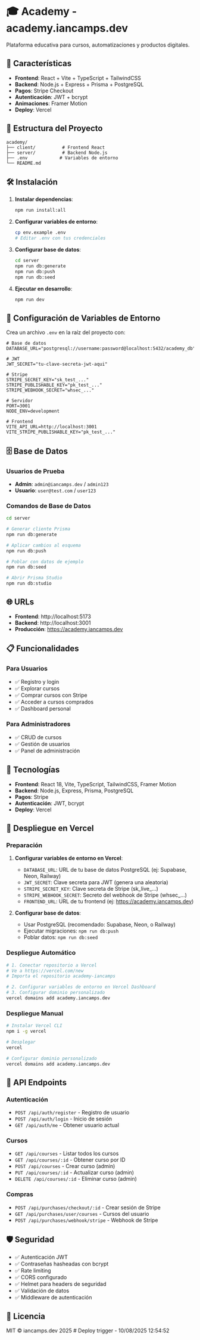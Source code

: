 # 🎓 Academy - academy.iancamps.dev

Plataforma educativa para cursos, automatizaciones y productos digitales.

## 🚀 Características

- **Frontend**: React + Vite + TypeScript + TailwindCSS
- **Backend**: Node.js + Express + Prisma + PostgreSQL
- **Pagos**: Stripe Checkout
- **Autenticación**: JWT + bcrypt
- **Animaciones**: Framer Motion
- **Deploy**: Vercel

## 📁 Estructura del Proyecto

```
academy/
├── client/          # Frontend React
├── server/          # Backend Node.js
├── .env            # Variables de entorno
└── README.md
```

## 🛠️ Instalación

1. **Instalar dependencias**:
   ```bash
   npm run install:all
   ```

2. **Configurar variables de entorno**:
   ```bash
   cp env.example .env
   # Editar .env con tus credenciales
   ```

3. **Configurar base de datos**:
   ```bash
   cd server
   npm run db:generate
   npm run db:push
   npm run db:seed
   ```

4. **Ejecutar en desarrollo**:
   ```bash
   npm run dev
   ```

## 🔧 Configuración de Variables de Entorno

Crea un archivo `.env` en la raíz del proyecto con:

```env
# Base de datos
DATABASE_URL="postgresql://username:password@localhost:5432/academy_db"

# JWT
JWT_SECRET="tu-clave-secreta-jwt-aqui"

# Stripe
STRIPE_SECRET_KEY="sk_test_..."
STRIPE_PUBLISHABLE_KEY="pk_test_..."
STRIPE_WEBHOOK_SECRET="whsec_..."

# Servidor
PORT=3001
NODE_ENV=development

# Frontend
VITE_API_URL=http://localhost:3001
VITE_STRIPE_PUBLISHABLE_KEY="pk_test_..."
```

## 🗄️ Base de Datos

### Usuarios de Prueba
- **Admin**: `admin@iancamps.dev` / `admin123`
- **Usuario**: `user@test.com` / `user123`

### Comandos de Base de Datos
```bash
cd server

# Generar cliente Prisma
npm run db:generate

# Aplicar cambios al esquema
npm run db:push

# Poblar con datos de ejemplo
npm run db:seed

# Abrir Prisma Studio
npm run db:studio
```

## 🌐 URLs

- **Frontend**: http://localhost:5173
- **Backend**: http://localhost:3001
- **Producción**: https://academy.iancamps.dev

## 📋 Funcionalidades

### Para Usuarios
- ✅ Registro y login
- ✅ Explorar cursos
- ✅ Comprar cursos con Stripe
- ✅ Acceder a cursos comprados
- ✅ Dashboard personal

### Para Administradores
- ✅ CRUD de cursos
- ✅ Gestión de usuarios
- ✅ Panel de administración

## 🔧 Tecnologías

- **Frontend**: React 18, Vite, TypeScript, TailwindCSS, Framer Motion
- **Backend**: Node.js, Express, Prisma, PostgreSQL
- **Pagos**: Stripe
- **Autenticación**: JWT, bcrypt
- **Deploy**: Vercel

## 🚀 Despliegue en Vercel

### Preparación
1. **Configurar variables de entorno en Vercel**:
   - `DATABASE_URL`: URL de tu base de datos PostgreSQL (ej: Supabase, Neon, Railway)
   - `JWT_SECRET`: Clave secreta para JWT (genera una aleatoria)
   - `STRIPE_SECRET_KEY`: Clave secreta de Stripe (sk_live_...)
   - `STRIPE_WEBHOOK_SECRET`: Secreto del webhook de Stripe (whsec_...)
   - `FRONTEND_URL`: URL de tu frontend (ej: https://academy.iancamps.dev)

2. **Configurar base de datos**:
   - Usar PostgreSQL (recomendado: Supabase, Neon, o Railway)
   - Ejecutar migraciones: `npm run db:push`
   - Poblar datos: `npm run db:seed`

### Despliegue Automático
```bash
# 1. Conectar repositorio a Vercel
# Ve a https://vercel.com/new
# Importa el repositorio academy-iancamps

# 2. Configurar variables de entorno en Vercel Dashboard
# 3. Configurar dominio personalizado
vercel domains add academy.iancamps.dev
```

### Despliegue Manual
```bash
# Instalar Vercel CLI
npm i -g vercel

# Desplegar
vercel

# Configurar dominio personalizado
vercel domains add academy.iancamps.dev
```

## 🔗 API Endpoints

### Autenticación
- `POST /api/auth/register` - Registro de usuario
- `POST /api/auth/login` - Inicio de sesión
- `GET /api/auth/me` - Obtener usuario actual

### Cursos
- `GET /api/courses` - Listar todos los cursos
- `GET /api/courses/:id` - Obtener curso por ID
- `POST /api/courses` - Crear curso (admin)
- `PUT /api/courses/:id` - Actualizar curso (admin)
- `DELETE /api/courses/:id` - Eliminar curso (admin)

### Compras
- `POST /api/purchases/checkout/:id` - Crear sesión de Stripe
- `GET /api/purchases/user/courses` - Cursos del usuario
- `POST /api/purchases/webhook/stripe` - Webhook de Stripe

## 🛡️ Seguridad

- ✅ Autenticación JWT
- ✅ Contraseñas hasheadas con bcrypt
- ✅ Rate limiting
- ✅ CORS configurado
- ✅ Helmet para headers de seguridad
- ✅ Validación de datos
- ✅ Middleware de autenticación

## 📝 Licencia

MIT © iancamps.dev 2025
#   D e p l o y   t r i g g e r   -   1 0 / 0 8 / 2 0 2 5   1 2 : 5 4 : 5 2  
 